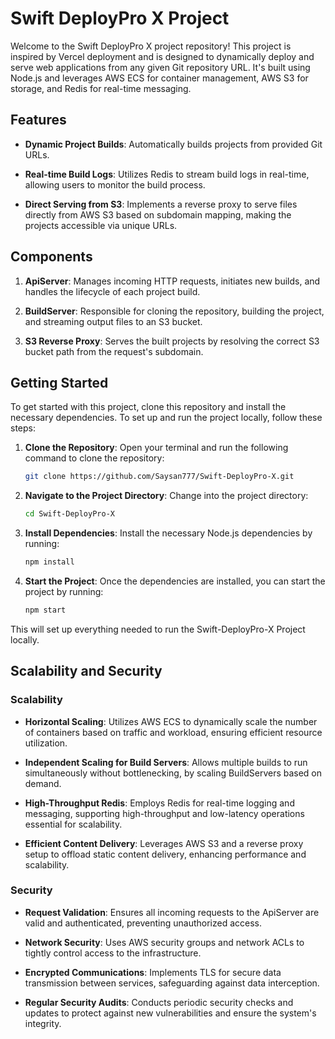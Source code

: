 # Swift DeployPro X Project

Welcome to the Swift DeployPro X project repository! This project is inspired by Vercel deployment and is designed to dynamically deploy and serve web applications from any given Git repository URL. It's built using Node.js and leverages AWS ECS for container management, AWS S3 for storage, and Redis for real-time messaging.

## Features

- **Dynamic Project Builds**: Automatically builds projects from provided Git URLs.

- **Real-time Build Logs**: Utilizes Redis to stream build logs in real-time, allowing users to monitor the build process.

- **Direct Serving from S3**: Implements a reverse proxy to serve files directly from AWS S3 based on subdomain mapping, making the projects accessible via unique URLs.

## Components

1. **ApiServer**: Manages incoming HTTP requests, initiates new builds, and handles the lifecycle of each project build.

2. **BuildServer**: Responsible for cloning the repository, building the project, and streaming output files to an S3 bucket.

3. **S3 Reverse Proxy**: Serves the built projects by resolving the correct S3 bucket path from the request's subdomain.

## Getting Started

To get started with this project, clone this repository and install the necessary dependencies.
To set up and run the project locally, follow these steps:

1. **Clone the Repository**:
   Open your terminal and run the following command to clone the repository:

   ```bash
   git clone https://github.com/Saysan777/Swift-DeployPro-X.git
   ```

2. **Navigate to the Project Directory**:
   Change into the project directory:

   ```bash
   cd Swift-DeployPro-X
   ```

3. **Install Dependencies**:
   Install the necessary Node.js dependencies by running:

   ```bash
   npm install
   ```

4. **Start the Project**:
   Once the dependencies are installed, you can start the project by running:
   ```bash
   npm start
   ```

This will set up everything needed to run the Swift-DeployPro-X Project locally.

## Scalability and Security

### Scalability

- **Horizontal Scaling**: Utilizes AWS ECS to dynamically scale the number of containers based on traffic and workload, ensuring efficient resource utilization.

- **Independent Scaling for Build Servers**: Allows multiple builds to run simultaneously without bottlenecking, by scaling BuildServers based on demand.

- **High-Throughput Redis**: Employs Redis for real-time logging and messaging, supporting high-throughput and low-latency operations essential for scalability.

- **Efficient Content Delivery**: Leverages AWS S3 and a reverse proxy setup to offload static content delivery, enhancing performance and scalability.

### Security

- **Request Validation**: Ensures all incoming requests to the ApiServer are valid and authenticated, preventing unauthorized access.

- **Network Security**: Uses AWS security groups and network ACLs to tightly control access to the infrastructure.

- **Encrypted Communications**: Implements TLS for secure data transmission between services, safeguarding against data interception.

- **Regular Security Audits**: Conducts periodic security checks and updates to protect against new vulnerabilities and ensure the system's integrity.
